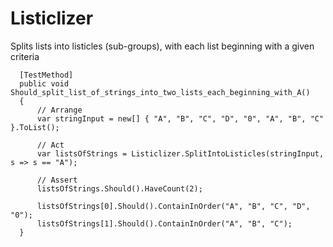 # Listiclizer
Splits lists into listicles (sub-groups), with each list beginning with a given criteria

```
  [TestMethod]
  public void Should_split_list_of_strings_into_two_lists_each_beginning_with_A()
  {
      // Arrange
      var stringInput = new[] { "A", "B", "C", "D", "0", "A", "B", "C" }.ToList();

      // Act
      var listsOfStrings = Listiclizer.SplitIntoListicles(stringInput, s => s == "A");

      // Assert
      listsOfStrings.Should().HaveCount(2);

      listsOfStrings[0].Should().ContainInOrder("A", "B", "C", "D", "0");
      listsOfStrings[1].Should().ContainInOrder("A", "B", "C");
  }
```
